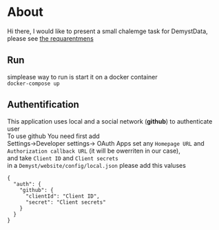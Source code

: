 # About

Hi there,
I would like to present a small chalemge task for DemystData,
please see [the requarentmens](https://github.com/DemystData/code-kata/blob/main/README.md)

## Run

simplease way to run is start it on a docker container<br>
`docker-compose up`

## Authentification

This application uses local and a social network (<b>github</b>) to authenticate user<br>
To use github You need first add <br>
Settings->Developer settings-> OAuth Apps
set any `Homepage URL` and `Authorization callback URL` (it will be owerriten in our case), <br>
and take `Client ID` and `Client secrets`<br>
in a `Demyst/website/config/local.json` please add this valuses

```
{
  "auth": {
    "github": {
      "clientId": "Client ID",
      "secret": "Client secrets"
    }
  }
}
```
